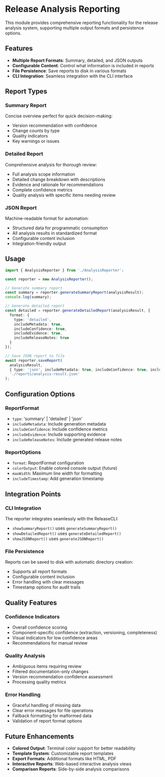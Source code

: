# Release Analysis Reporting

This module provides comprehensive reporting functionality for the release analysis system, supporting multiple output formats and persistence options.

## Features

- **Multiple Report Formats**: Summary, detailed, and JSON outputs
- **Configurable Content**: Control what information is included in reports
- **File Persistence**: Save reports to disk in various formats
- **CLI Integration**: Seamless integration with the CLI interface

## Report Types

### Summary Report
Concise overview perfect for quick decision-making:
- Version recommendation with confidence
- Change counts by type
- Quality indicators
- Key warnings or issues

### Detailed Report
Comprehensive analysis for thorough review:
- Full analysis scope information
- Detailed change breakdown with descriptions
- Evidence and rationale for recommendations
- Complete confidence metrics
- Quality analysis with specific items needing review

### JSON Report
Machine-readable format for automation:
- Structured data for programmatic consumption
- All analysis results in standardized format
- Configurable content inclusion
- Integration-friendly output

## Usage

```typescript
import { AnalysisReporter } from './AnalysisReporter';

const reporter = new AnalysisReporter();

// Generate summary report
const summary = reporter.generateSummaryReport(analysisResult);
console.log(summary);

// Generate detailed report
const detailed = reporter.generateDetailedReport(analysisResult, {
  format: {
    type: 'detailed',
    includeMetadata: true,
    includeConfidence: true,
    includeEvidence: true,
    includeReleaseNotes: true
  }
});

// Save JSON report to file
await reporter.saveReport(
  analysisResult,
  { type: 'json', includeMetadata: true, includeConfidence: true, includeEvidence: true },
  './reports/analysis-result.json'
);
```

## Configuration Options

### ReportFormat
- `type`: 'summary' | 'detailed' | 'json'
- `includeMetadata`: Include generation metadata
- `includeConfidence`: Include confidence metrics
- `includeEvidence`: Include supporting evidence
- `includeReleaseNotes`: Include generated release notes

### ReportOptions
- `format`: ReportFormat configuration
- `colorOutput`: Enable colored console output (future)
- `maxWidth`: Maximum line width for formatting
- `includeTimestamp`: Add generation timestamp

## Integration Points

### CLI Integration
The reporter integrates seamlessly with the ReleaseCLI:
- `showSummaryReport()` uses `generateSummaryReport()`
- `showDetailedReport()` uses `generateDetailedReport()`
- `showJSONReport()` uses `generateJSONReport()`

### File Persistence
Reports can be saved to disk with automatic directory creation:
- Supports all report formats
- Configurable content inclusion
- Error handling with clear messages
- Timestamp options for audit trails

## Quality Features

### Confidence Indicators
- Overall confidence scoring
- Component-specific confidence (extraction, versioning, completeness)
- Visual indicators for low confidence areas
- Recommendations for manual review

### Quality Analysis
- Ambiguous items requiring review
- Filtered documentation-only changes
- Version recommendation confidence assessment
- Processing quality metrics

### Error Handling
- Graceful handling of missing data
- Clear error messages for file operations
- Fallback formatting for malformed data
- Validation of report format options

## Future Enhancements

- **Colored Output**: Terminal color support for better readability
- **Template System**: Customizable report templates
- **Export Formats**: Additional formats like HTML, PDF
- **Interactive Reports**: Web-based interactive analysis views
- **Comparison Reports**: Side-by-side analysis comparisons